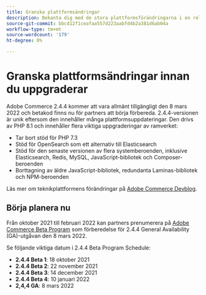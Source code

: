 ```yaml
---
title: Granska plattformsändringar
description: Bekanta dig med de stora plattformsförändringarna i en release när du ska uppgradera ditt Adobe Commerce- eller Magento Open Source-projekt.
source-git-commit: bbc412f1ceafaa557d223aabfd4b2a381d6ab04a
workflow-type: tm+mt
source-wordcount: '179'
ht-degree: 0%

---
```



# Granska plattformsändringar innan du uppgraderar

Adobe Commerce 2.4.4 kommer att vara allmänt tillgängligt den 8 mars 2022 och betakod finns nu för partners att börja förbereda. 2.4.4-versionen är unik eftersom den innehåller många plattformsuppdateringar. Den drivs av PHP 8.1 och innehåller flera viktiga uppgraderingar av ramverket:

- Tar bort stöd för PHP 7.3
- Stöd för OpenSearch som ett alternativ till Elasticsearch
- Stöd för den senaste versionen av flera systemberoenden, inklusive Elasticsearch, Redis, MySQL, JavaScript-bibliotek och Composer-beroenden
- Borttagning av äldre JavaScript-bibliotek, redundanta Laminas-bibliotek och NPM-beroenden

Läs mer om teknikplattformens förändringar på [Adobe Commerce Devblog](https://community.magento.com/t5/Magento-DevBlog/Technical-platform-changes-to-expect-in-Adobe-Commerce-2-4-4/ba-p/485506).

## Börja planera nu

Från oktober 2021 till februari 2022 kan partners prenumerera på [Adobe Commerce Beta Program](https://devdocs.magento.com/release/beta-program.html) som förberedelse för 2.4.4 General Availability (GA)-utgåvan den 8 mars 2022.

Se följande viktiga datum i 2.4.4 Beta Program Schedule:

- **2.4.4 Beta 1**: 18 oktober 2021
- **2.4.4 Beta 2**: 22 november 2021
- **2.4.4 Beta 3**: 14 december 2021
- **2.4.4 Beta 4**: 10 januari 2022
- **2,4,4 GA**: 8 mars 2022
